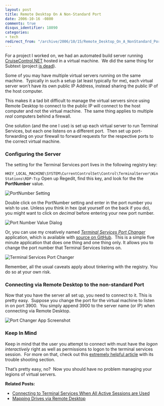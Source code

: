 ```yaml
---
layout: post
title: Remote Desktop On A Non-Standard Port
date: 2006-10-16 -0800
comments: true
disqus_identifier: 18090
categories:
- tech
redirect_from: "/archive/2006/10/15/Remote_Desktop_On_A_NonStandard_Port.aspx/"
---
```


For a project I worked on, we had an automated build server running
[CruiseControl.NET](http://confluence.public.thoughtworks.org/display/CCNET/Welcome+to+CruiseControl.NET "CruiseControl.NET Continuous Integration Server") hosted in a virtual machine.  We did the same thing for Subtext (project [is dead](http://haacked.com/archive/2013/12/02/dr-jekyll-and-mr-haack/)). 

Some of you may have multiple virtual servers running on the same machine.  Typically in such a setup (at least typically for me), each
virtual server won’t have its own public IP Address, instead sharing the public IP of the host computer.

This makes it a tad bit difficult to manage the virtual servers since using Remote Desktop to connect to the public IP will connect to the host computer and not the virtual machine.  The same thing applies to multiple *real* computers behind a firewall.

One solution (and the one I use) is set up each virtual server to run Terminal Services, but each one listens on a different port.  Then set up port-forwarding on your firewall to forward requests for the respective ports to the correct virtual machine.

### Configuring the Server

The setting for the Terminal Services port lives in the following registry key:

`HKEY_LOCAL_MACHINE\SYSTEM\CurrentControlSet\Control\TerminalServer\WinStations\RDP-Tcp`
Open up Regedit, find this key, and look for the the **PortNumber** value.

![PortNumber Setting](http://haacked.com/images/haacked_com/WindowsLiveWriter/RemoteDesktopOnANonStandardPort_1438D/TerminalServicesPortRegistrySetting8.png)

Double click on the PortNumber setting and enter in the port number you wish to use. Unless you think in hex (pat yourself on the back if you do), you might want to click on *decimal* before entering your new port
number.

![Port Number Value Dialog](http://haacked.com/images/haacked_com/WindowsLiveWriter/RemoteDesktopOnANonStandardPort_1438D/TerminalServicesPortNumberValue4.png)

Or, you can use my creatively named *[Terminal Services Port
Changer](https://github.com/Haacked/TerminalServicesPortChanger/releases/download/v1.0.0/TerminalServicesPortChangerExtractor.exe)*
application, which is available with [source on GitHub](https://github.com/Haacked/TerminalServicesPortChanger/).  This is a simple five minute application that does one thing and one thing only. It allows you to change the port number that Terminal Services listens on.

![Terminal Services Port Changer](http://haacked.com/images/haacked_com/WindowsLiveWriter/RemoteDesktopOnANonStandardPort_1438D/VelocitTSPortChanger4.png)

Remember, all the usual caveats apply about tinkering with the registry. You do so at your own risk.

### Connecting via Remote Desktop to the non-standard Port

Now that you have the server all set up, you need to connect to it. This is pretty easy.  Suppose you change the port for the virtual
machine to listen in on port 3900.  You simply append 3900 to the server name (or IP) when connecting via Remote Desktop.

![Port Changer App Screenshot](https://user-images.githubusercontent.com/19977/29098708-a0923384-7c55-11e7-9714-dcfe8d2fc907.png)

### Keep In Mind

Keep in mind that the user you attempt to connect with must have the *logon interactively* right as well as permissions to logon to the
terminal services session.  For more on that, check out this [extremely helpful
article](http://www.windowsnetworking.com/articles_tutorials/Windows_2003_Terminal_Services_Part2.html "Windows 2003 terminal services tutorial") with its trouble shooting section.

That’s pretty easy, no?  Now you should have no problem managing your legions of virtual servers.

**Related Posts:**

-   [Connecting to Terminal Services When All Active Sessions are Used](http://haacked.com/archive/2005/10/13/remote_desktop_to_console_session.aspx/ "How to connect to the console session.")
-   [Mapping Drives via Remote Desktop](https://blogs.msdn.microsoft.com/brendangrant/2009/02/17/the-most-useful-feature-of-remote-desktop-i-never-knew-about/ "Useful features of remote deskotp")
